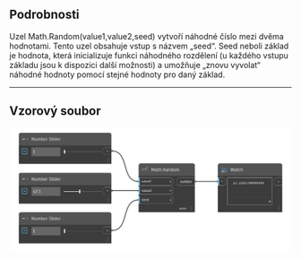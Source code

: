 ## Podrobnosti
Uzel Math.Random(value1,value2,seed) vytvoří náhodné číslo mezi dvěma hodnotami. Tento uzel obsahuje vstup s názvem „seed“. Seed neboli základ je hodnota, která inicializuje funkci náhodného rozdělení (u každého vstupu základu jsou k dispozici další možnosti) a umožňuje „znovu vyvolat“ náhodné hodnoty pomocí stejné hodnoty pro daný základ.
___
## Vzorový soubor

![Math.Random2](./DSCore.Math.Random%28value1%2C%20value2%2C%20seed%29_img.png)

